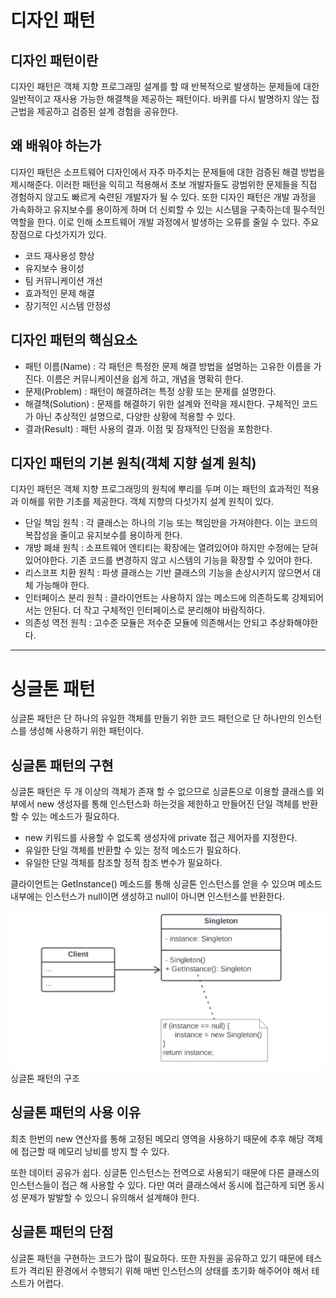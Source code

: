 # 디자인 패턴

## 디자인 패턴이란
디자인 패턴은 객체 지향 프로그래밍 설계를 할 때 반복적으로 발생하는 문제들에 대한 일반적이고 재사용 가능한 해결책을 제공하는 패턴이다. 바퀴를 다시 발명하지 않는 접근법을 제공하고 검증된 설계 경험을 공유한다.

## 왜 배워야 하는가
디자인 패턴은 소프트웨어 디자인에서 자주 마주치는 문제들에 대한 검증된 해결 방법을 제시해준다. 이러한 패턴을 익히고 적용해서 초보 개발자들도 광범위한 문제들을 직접 경험하지 않고도 빠르게 숙련된 개발자가 될 수 있다. 또한 디자인 패턴은 개발 과정을 가속화하고 유지보수를 용이하게 하며 더 신뢰할 수 있는 시스템을 구축하는데 필수적인 역할을 한다. 이로 인해 소프트웨어 개발 과정에서 발생하는 오류를 줄일 수 있다. 주요 장점으로 다섯가지가 있다.
- 코드 재사용성 향상
- 유지보수 용이성
- 팀 커뮤니케이션 개선
- 효과적인 문제 해결
- 장기적인 시스템 안정성

## 디자인 패턴의 핵심요소
- 패턴 이름(Name) : 각 패턴은 특정한 문제 해결 방법을 설명하는 고유한 이름을 가진다. 이름은 커뮤니케이션을 쉽게 하고, 개념을 명확히 한다.
- 문제(Problem) : 패턴이 해결하려는 특정 상황 또는 문제를 설명한다.
- 해결책(Solution) : 문제를 해결하기 위한 설계와 전략을 제시한다. 구체적인 코드가 아닌 추상적인 설명으로, 다양한 상황에 적용할 수 있다.
- 결과(Result) : 패턴 사용의 결과. 이점 및 잠재적인 단점을 포함한다.

## 디자인 패턴의 기본 원칙(객체 지향 설계 원칙)
디자인 패턴은 객체 지향 프로그래밍의 원칙에 뿌리를 두며 이는 패턴의 효과적인 적용과 이해를 위한 기초를 제공한다.
객체 지향의 다섯가지 설계 원칙이 있다.
- 단일 책임 원칙 : 각 클래스는 하나의 기능 또는 책임만을 가져야한다. 이는 코드의 복잡성을 줄이고 유지보수를 용이하게 한다.
- 개방 폐쇄 원칙 : 소프트웨어 엔티티는 확장에는 열려있어야 하지만 수정에는 닫혀있어야한다. 기존 코드를 변경하지 않고 시스템의 기능을 확장할 수 있어야 한다.
- 리스코프 치환 원칙 : 파생 클래스는 기반 클래스의 기능을 손상시키지 않으면서 대체 가능해야 한다.
- 인터페이스 분리 원칙 : 클라이언트는 사용하지 않는 메소드에 의존하도록 강제되어서는 안된다. 더 작고 구체적인 인터페이스로 분리해야 바람직하다.
- 의존성 역전 원칙 : 고수준 모듈은 저수준 모듈에 의존해서는 안되고 추상화해야한다.

---
# 싱글톤 패턴
싱글톤 패턴은 단 하나의 유일한 객체를 만들기 위한 코드 패턴으로 단 하나만의 인스턴스를 생성해 사용하기 위한 패턴이다. 

## 싱글톤 패턴의 구현
싱글톤 패턴은 두 개 이상의 객체가 존재 할 수 없으므로 싱글톤으로 이용할 클래스를 외부에서 new 생성자를 통해 인스턴스화 하는것을 제한하고 만들어진 단일 객체를 반환할 수 있는 메소드가 필요하다.
- new 키워드를 사용할 수 없도록 생성자에 private 접근 제어자를 지정한다.
- 유일한 단일 객체를 반환할 수 있는 정적 메소드가 필요하다.
- 유일한 단일 객체를 참조할 정적 참조 변수가 필요하다.

클라이언트는 GetInstance() 메소드를 통해 싱글톤 인스턴스를 얻을 수 있으며 메소드 내부에는 인스턴스가 null이면 생성하고 null이 아니면 인스턴스를 반환한다.

![](./image1.png)
싱글톤 패턴의 구조

## 싱글톤 패턴의 사용 이유
최초 한번의 new 연산자를 통해 고정된 메모리 영역을 사용하기 때문에 추후 해당 객체에 접근할 때 메모리 낭비를 방지 할 수 있다. 

또한 데이터 공유가 쉽다. 싱글톤 인스턴스는 전역으로 사용되기 때문에 다른 클래스의 인스턴스들이 접근 해 사용할 수 있다. 다만 여러 클래스에서 동시에 접근하게 되면 동시성 문제가 발발할 수 있으니 유의해서 설계해야 한다.

## 싱글톤 패턴의 단점
싱글톤 패턴을 구현하는 코드가 많이 필요하다. 또한 자원을 공유하고 있기 때문에 테스트가 격리된 환경에서 수행되기 위해 매번 인스턴스의 상태를 초기화 해주어야 해서 테스트가 어렵다.


